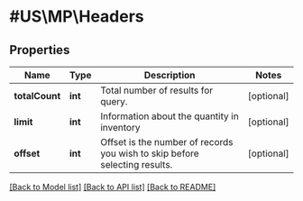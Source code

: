 # #US\MP\Headers

## Properties

Name | Type | Description | Notes
------------ | ------------- | ------------- | -------------
**totalCount** | **int** | Total number of results for query. | [optional]
**limit** | **int** | Information about the quantity in inventory | [optional]
**offset** | **int** | Offset is the number of records you wish to skip before selecting results. | [optional]


[[Back to Model list]](../) [[Back to API list]](../../Api/US/MP) [[Back to README]](../../README.md)
